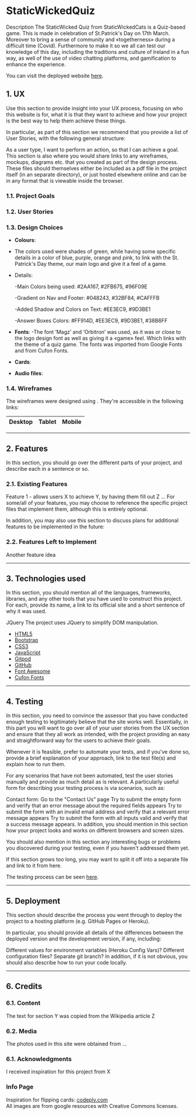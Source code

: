 # StaticWickedQuiz

Description
The StaticWicked Quiz from StaticWickedCats is a Quiz-based game. 
This is made in celebration of St.Patrick's Day on 17th March. Moreover to bring a sense of community and «togetherness» during a difficult time (Covid). 
Furthermore to make it so we all can test our knowledge of this day, including the traditions and culture of Ireland in a fun way, as well of the use of video chatting platforms, and gamification to enhance the experience. 

You can visit the deployed website [here](https://staticwickedquiz.herokuapp.com/get_leaderboard).


## 1. UX

Use this section to provide insight into your UX process, focusing on who this website is for, what it is that they want to achieve and how your project is the best way to help them achieve these things.

In particular, as part of this section we recommend that you provide a list of User Stories, with the following general structure:

As a user type, I want to perform an action, so that I can achieve a goal.
This section is also where you would share links to any wireframes, mockups, diagrams etc. that you created as part of the design process. These files should themselves either be included as a pdf file in the project itself (in an separate directory), or just hosted elsewhere online and can be in any format that is viewable inside the browser.

### 1.1. Project Goals

### 1.2. User Stories

### 1.3. Design Choices

- **Colours**: 
* The colors used were shades of green, while having some specific details in a color of blue, purple, orange and pink, to link with the St. Patrick's Day theme, our main logo and give it a feel of a game. 
* Details: 

	-Main Colors being used: #2AA167, #2FB675, #96F09E

	-Gradient on Nav and Footer: #048243, #32BF84, #CAFFFB

	-Added Shadow and Colors on Text: #EE3EC9, #9D3BE1

	-Answer Boxes Colors: #FF914D, #EE3EC9, #9D3BE1, #38B6FF

- **Fonts**: 
    -The font ‘Magz’ and ‘Orbitron’  was used, as it was or close to the logo design font as well as giving it a «game» feel. 
    Which links with the theme of a quiz game. The fonts was imported from Google Fonts and from Cufon Fonts.

- **Cards**: 
- **Audio files**:


### 1.4. Wireframes
The wireframes were designed using [](). They're accessible in the following links:

|    Desktop   |    Tablet    |    Mobile    |
|    :----:    |     :----:   |    :----:    |

---

## 2. Features

In this section, you should go over the different parts of your project, and describe each in a sentence or so.

### 2.1. Existing Features
Feature 1 - allows users X to achieve Y, by having them fill out Z
...
For some/all of your features, you may choose to reference the specific project files that implement them, although this is entirely optional.

In addition, you may also use this section to discuss plans for additional features to be implemented in the future:

### 2.2. Features Left to Implement
Another feature idea

---

## 3. Technologies used

In this section, you should mention all of the languages, frameworks, libraries, and any other tools that you have used to construct this project. For each, provide its name, a link to its official site and a short sentence of why it was used.

JQuery
The project uses JQuery to simplify DOM manipulation.

- [HTML5](https://html.com/) 
- [Bootstrap](https://getbootstrap.com/) 
- [CSS3](http://www.css3.info/) 
- [JavaScript](https://www.javascript.com/) 
- [Gitpod](https://gitpod.io/) 
- [GitHub](https://github.com/) 
- [Font Awesome](https://fontawesome.com/) 
- [Cufon Fonts](http://www.cufonfonts.com) 

---

## 4. Testing

In this section, you need to convince the assessor that you have conducted enough testing to legitimately believe that the site works well. Essentially, in this part you will want to go over all of your user stories from the UX section and ensure that they all work as intended, with the project providing an easy and straightforward way for the users to achieve their goals.

Whenever it is feasible, prefer to automate your tests, and if you've done so, provide a brief explanation of your approach, link to the test file(s) and explain how to run them.

For any scenarios that have not been automated, test the user stories manually and provide as much detail as is relevant. A particularly useful form for describing your testing process is via scenarios, such as:

Contact form:
Go to the "Contact Us" page
Try to submit the empty form and verify that an error message about the required fields appears
Try to submit the form with an invalid email address and verify that a relevant error message appears
Try to submit the form with all inputs valid and verify that a success message appears.
In addition, you should mention in this section how your project looks and works on different browsers and screen sizes.

You should also mention in this section any interesting bugs or problems you discovered during your testing, even if you haven't addressed them yet.

If this section grows too long, you may want to split it off into a separate file and link to it from here.


The testing process can be seen [here](TESTING.md).

---

## 5. Deployment

This section should describe the process you went through to deploy the project to a hosting platform (e.g. GitHub Pages or Heroku).

In particular, you should provide all details of the differences between the deployed version and the development version, if any, including:

Different values for environment variables (Heroku Config Vars)?
Different configuration files?
Separate git branch?
In addition, if it is not obvious, you should also describe how to run your code locally.

---

## 6. Credits
### 6.1. Content
The text for section Y was copied from the Wikipedia article Z

### 6.2. Media

The photos used in this site were obtained from ...

### 6.1. Acknowledgments

I received inspiration for this project from X


### Info Page
Inspiration for flipping cards: [codeply.com](https://www.codeply.com/go/roydoXgaLr/bootstrap-4-flip-cards)<br>
All images are from google resources with Creative Commons licenses.



